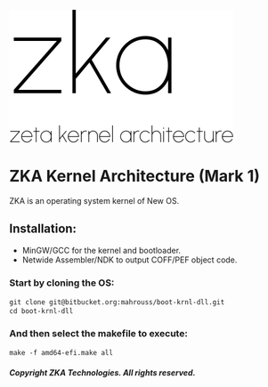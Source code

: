 <!-- README of ZKA 1 -->

![ZKA](res/zka.svg)

# ZKA Kernel Architecture (Mark 1)

ZKA is an operating system kernel of New OS.

## Installation:

- MinGW/GCC for the kernel and bootloader.
- Netwide Assembler/NDK to output COFF/PEF object code.

### Start by cloning the OS:

```
git clone git@bitbucket.org:mahrouss/boot-krnl-dll.git
cd boot-krnl-dll
```

### And then select the makefile to execute:

```
make -f amd64-efi.make all
```

##### Copyright ZKA Technologies. All rights reserved.

